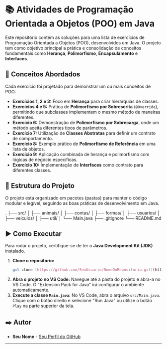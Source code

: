 # 📚 Atividades de Programação Orientada a Objetos (POO) em Java

Este repositório contém as soluções para uma lista de exercícios de Programação Orientada a Objetos (POO), desenvolvidos em Java. O projeto tem como objetivo principal a prática e consolidação de conceitos fundamentais como **Herança**, **Polimorfismo**, **Encapsulamento** e **Interfaces**.

## 🚀 Conceitos Abordados

Cada exercício foi projetado para demonstrar um ou mais conceitos de POO:

- **Exercícios 1, 2 e 3:** Foco em **Herança** para criar hierarquias de classes.
- **Exercícios 4 e 5:** Prática de **Polimorfismo por Sobrescrita** (`@Override`), permitindo que subclasses implementem o mesmo método de maneiras diferentes.
- **Exercício 6:** Demonstração de **Polimorfismo por Sobrecarga**, onde um método aceita diferentes tipos de parâmetros.
- **Exercício 7:** Utilização de **Classes Abstratas** para definir um contrato de comportamento.
- **Exercício 8:** Exemplo prático de **Polimorfismo de Referência** em uma lista de objetos.
- **Exercício 9:** Aplicação combinada de herança e polimorfismo com lógicas de negócio específicas.
- **Exercício 10:** Implementação de **Interfaces** como contrato para diferentes classes.

## 📁 Estrutura do Projeto

O projeto está organizado em pacotes (pastas) para manter o código modular e legível, seguindo as boas práticas de desenvolvimento em Java.

.
├── src/
│   ├── animais/
│   ├── contas/
│   ├── formas/
│   ├── usuarios/
│   ├── veiculos/
│   ├── util/
│   └── Main.java
├── .gitignore
└── README.md

## ▶️ Como Executar

Para rodar o projeto, certifique-se de ter o **Java Development Kit (JDK)** instalado.

1.  **Clone o repositório:**
    ```bash
    git clone [https://github.com/SeuUsuario/NomeDoRepositorio.git](https://github.com/SeuUsuario/NomeDoRepositorio.git)
    ```
2.  **Abra o projeto no VS Code:**
    Navegue até a pasta do projeto e abra-a no VS Code. O "Extension Pack for Java" irá configurar o ambiente automaticamente.
3.  **Execute a classe `Main.java`:**
    No VS Code, abra o arquivo `src/Main.java`. Clique com o botão direito e selecione "Run Java" ou utilize o botão `Play` na parte superior da tela.

## ✒️ Autor

- **Seu Nome** - [Seu Perfil do GitHub](https://github.com/SeuUsuario)

---